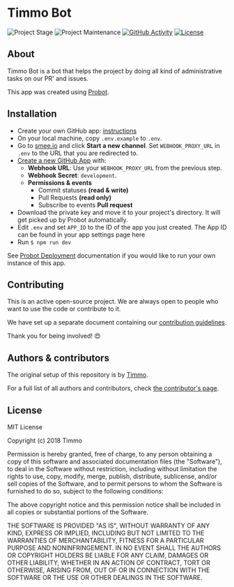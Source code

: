 # Timmo Bot

![Project Stage][project-stage-shield]
![Project Maintenance][maintenance-shield]
[![GitHub Activity][commits-shield]][commits]
[![License][license-shield]](LICENSE.md)

## About

Timmo Bot is a bot that helps the project by
doing all kind of administrative tasks on our PR' and issues.

This app was created using [Probot][probot].

## Installation

- Create your own GitHub app: [instructions][instructions]
- On your local machine, copy `.env.example` to `.env`.
- Go to [smee.io][smee] and click **Start a new channel**. Set `WEBHOOK_PROXY_URL` in `.env` to the URL that you are redirected to.
- [Create a new GitHub App][github-app] with:
  - **Webhook URL**: Use your `WEBHOOK_PROXY_URL` from the previous step.
  - **Webhook Secret**: `development`.
  - **Permissions & events**
    - Commit statuses **(read & write)**
    - Pull Requests **(read only)**
    - Subscribe to events **Pull request**
- Download the private key and move it to your project's directory. It will get picked up by Probot automatically.
- Edit `.env` and set `APP_ID` to the ID of the app you just created. The App ID can be found in your app settings page here
- Run `$ npm run dev`

See [Probot Deployment][deployment] documentation if you would like to run your own instance of this app.

## Contributing

This is an active open-source project. We are always open to people who want to
use the code or contribute to it.

We have set up a separate document containing our
[contribution guidelines](.github/CONTRIBUTING.md).

Thank you for being involved! :heart_eyes:

## Authors & contributors

The original setup of this repository is by [Timmo][timmo].

For a full list of all authors and contributors,
check [the contributor's page][contributors].

## License

MIT License

Copyright (c) 2018 Timmo

Permission is hereby granted, free of charge, to any person obtaining a copy
of this software and associated documentation files (the "Software"), to deal
in the Software without restriction, including without limitation the rights
to use, copy, modify, merge, publish, distribute, sublicense, and/or sell
copies of the Software, and to permit persons to whom the Software is
furnished to do so, subject to the following conditions:

The above copyright notice and this permission notice shall be included in all
copies or substantial portions of the Software.

THE SOFTWARE IS PROVIDED "AS IS", WITHOUT WARRANTY OF ANY KIND, EXPRESS OR
IMPLIED, INCLUDING BUT NOT LIMITED TO THE WARRANTIES OF MERCHANTABILITY,
FITNESS FOR A PARTICULAR PURPOSE AND NONINFRINGEMENT. IN NO EVENT SHALL THE
AUTHORS OR COPYRIGHT HOLDERS BE LIABLE FOR ANY CLAIM, DAMAGES OR OTHER
LIABILITY, WHETHER IN AN ACTION OF CONTRACT, TORT OR OTHERWISE, ARISING FROM,
OUT OF OR IN CONNECTION WITH THE SOFTWARE OR THE USE OR OTHER DEALINGS IN THE
SOFTWARE.

[commits-shield]: https://img.shields.io/github/commit-activity/y/timmo001/timmo-bot.svg
[commits]: https://github.com/timmo001/timmo-bot/commits/master
[contributors]: https://github.com/timmo001/timmo-bot/graphs/contributors
[timmo]: https://github.com/timmo001
[issue]: https://github.com/timmo001/timmo-bot/issues
[keepchangelog]: http://keepachangelog.com/en/1.0.0/
[license-shield]: https://img.shields.io/github/license/timmo001/timmo-bot.svg
[maintenance-shield]: https://img.shields.io/maintenance/yes/2019.svg
[project-stage-shield]: https://img.shields.io/badge/project%20stage-production%20ready-brightgreen.svg
[instructions]: https://probot.github.io/docs/development/#configure-a-github-app
[smee]: https://smee.io
[github-app]: https://github.com/settings/apps/new
[deployment]: https://probot.github.io/docs/deployment/
[probot]: https://github.com/probot/probot
